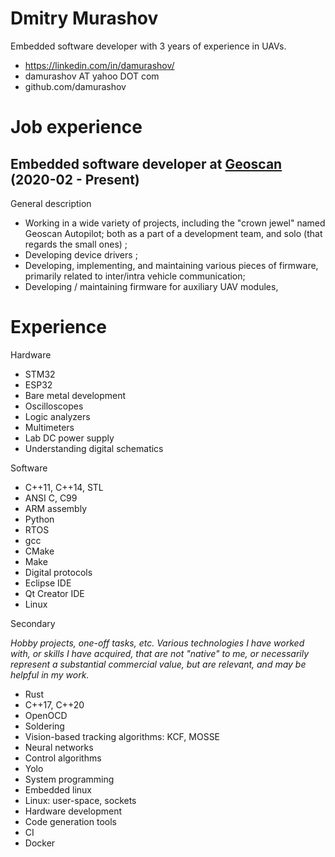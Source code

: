 # Dmitry Murashov

Embedded software developer with 3 years of experience in UAVs.

- https://linkedin.com/in/damurashov/
- damurashov AT yahoo DOT com
- github.com/damurashov

# Job experience

## Embedded software developer at [Geoscan](geoscan.aero) (2020-02 - Present)

General description

- Working in a wide variety of projects, including the "crown jewel" named
  Geoscan Autopilot; both as a part of a development team, and solo (that
  regards the small ones) ;
- Developing device drivers ;
- Developing, implementing, and maintaining various pieces of firmware,
  primarily related to inter/intra vehicle communication;
- Developing / maintaining firmware for auxiliary UAV modules,

# Experience

Hardware

- STM32
- ESP32
- Bare metal development
- Oscilloscopes
- Logic analyzers
- Multimeters
- Lab DC power supply
- Understanding digital schematics

Software

- C++11, C++14, STL
- ANSI C, C99
- ARM assembly
- Python
- RTOS
- gcc
- CMake
- Make
- Digital protocols
- Eclipse IDE
- Qt Creator IDE
- Linux

Secondary

*Hobby projects, one-off tasks, etc. Various technologies I have worked with,
or skills I have acquired, that are not "native" to me, or necessarily
represent a substantial commercial value, but are relevant, and may be helpful
in my work.*

- Rust
- C++17, C++20
- OpenOCD
- Soldering
- Vision-based tracking algorithms: KCF, MOSSE
- Neural networks
- Control algorithms
- Yolo
- System programming
- Embedded linux
- Linux: user-space, sockets
- Hardware development
- Code generation tools
- CI
- Docker
